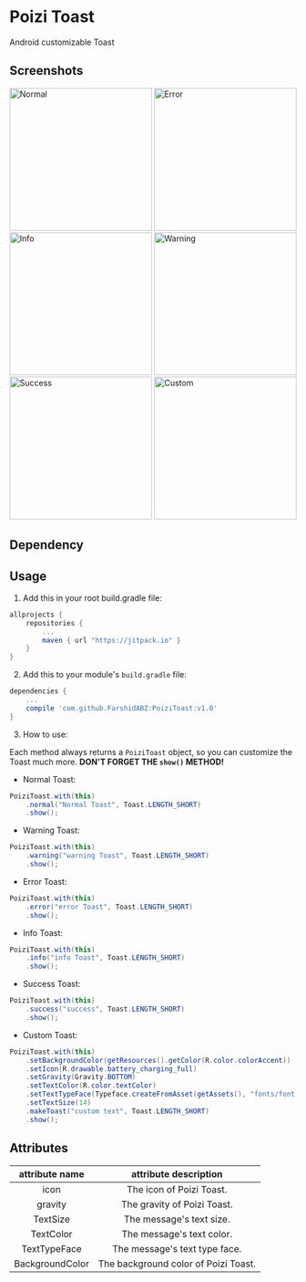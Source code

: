 # Poizi Toast

Android customizable Toast

## Screenshots

<img src="https://raw.githubusercontent.com/Poizi/PoiziToast/master/screenshots/normal.png" width="250" alt="Normal" />
<img src="https://raw.githubusercontent.com/Poizi/PoiziToast/master/screenshots/error.png" width="250" alt="Error" />
<img src="https://raw.githubusercontent.com/Poizi/PoiziToast/master/screenshots/info.png" width="250" alt="Info" />
<img src="https://raw.githubusercontent.com/Poizi/PoiziToast/master/screenshots/warning.png" width="250" alt="Warning" />
<img src="https://raw.githubusercontent.com/Poizi/PoiziToast/master/screenshots/success.png" width="250" alt="Success" />
<img src="https://raw.githubusercontent.com/Poizi/PoiziToast/master/screenshots/custom.png" width="250" alt="Custom" />


## Dependency

## Usage

1. Add this in your root build.gradle file:


``` gradle
allprojects {
	repositories {
		...
		maven { url "https://jitpack.io" }
	}
}
```


2. Add this to your module's `build.gradle` file:

``` gradle
dependencies {
	...
	compile 'com.github.FarshidABZ:PoiziToast:v1.0'
}
```


3. How to use:

Each method always returns a `PoiziToast` object, so you can customize the Toast much more. **DON'T FORGET THE `show()` METHOD!**

- Normal Toast:
``` java
PoiziToast.with(this)
	.normal("Normal Toast", Toast.LENGTH_SHORT)
	.show();
```

- Warning Toast:
``` java
PoiziToast.with(this)
	.warning("warning Toast", Toast.LENGTH_SHORT)
	.show();
```

- Error Toast:
``` java
PoiziToast.with(this)
	.error("error Toast", Toast.LENGTH_SHORT)
	.show();
```

- Info Toast:
``` java
PoiziToast.with(this)
	.info("info Toast", Toast.LENGTH_SHORT)
	.show();
```

- Success Toast:
``` java
PoiziToast.with(this)
	.success("success", Toast.LENGTH_SHORT)
	.show();
```

- Custom Toast:
``` java
PoiziToast.with(this)
	.setBackgroundColor(getResources().getColor(R.color.colorAccent))
	.setIcon(R.drawable.battery_charging_full)
	.setGravity(Gravity.BOTTOM)
	.setTextColor(R.color.textColor)
	.setTextTypeFace(Typeface.createFromAsset(getAssets(), "fonts/font.ttf"))
	.setTextSize(14)
	.makeToast("custom text", Toast.LENGTH_SHORT)
	.show();
```

## Attributes


| attribute name  |        attribute description         |
| :-------------: | :----------------------------------: |
|      icon       |       The icon of Poizi Toast.       |
|     gravity     |     The gravity of Poizi Toast.      |
|    TextSize     |       The message's text size.       |
|    TextColor    |      The message's text color.       |
|  TextTypeFace   |    The message's text type face.     |
| BackgroundColor | The background color of Poizi Toast. |
